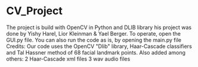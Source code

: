 # CV_Project
The project is build with OpenCV in Python and DLIB library his project was done by Yishy Harel, Lior Kleinman & Yael Berger.
To operate, open the GUI.py file. You can also run the code as is, by opening the main.py file
Credits: Our code uses the OpenCV "Dlib" library, Haar-Cascade classifiers and Tal Hassner method of 68 facial landmark points.
Also added among others: 2 Haar-Cascade xml files 3 wav audio files
